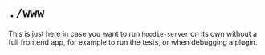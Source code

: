 # `./www`

This is just here in case you want to run `hoodie-server` on its own without a full frontend app, for example to run the tests, or when debugging a plugin.
